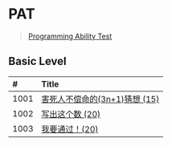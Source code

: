 # PAT
> [Programming Ability Test](https://www.patest.cn/)

## Basic Level
| #    | Title                                    | 
| :--- | :--------------------------------------- | 
| 1001 | [害死人不偿命的(3n+1)猜想 (15)][1001]      | 
| 1002 | [写出这个数 (20)][1002]                   | 
| 1003 | [我要通过！(20)][1003]                    | 
                 
                 

[1001]: https://github.com/relish-wang/PAT/blob/master/note/1001/README.md
[1002]: https://github.com/relish-wang/PAT/blob/master/note/1002/README.md
[1003]: https://github.com/relish-wang/PAT/blob/master/note/1003/README.md
